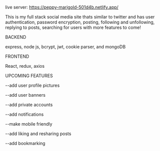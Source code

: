 live server: https://peppy-marigold-501d4b.netlify.app/

This is my full stack social media site thats similar to twitter and has user authentication, password encryption, posting, following and unfollowing, replying to posts, searching for users with more features to come! 

BACKEND

express, node js, bcrypt, jwt,  cookie parser, and mongoDB 

FRONTEND

React, redux, axios 

UPCOMING FEATURES

--add user profile pictures 

--add user banners

--add private accounts

--add notifications 

--make mobile friendly

--add liking and resharing posts

--add bookmarking

